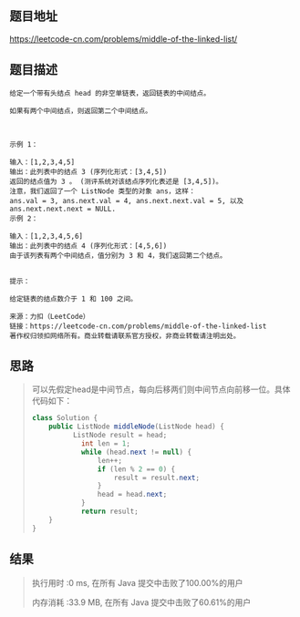 
## 题目地址
 https://leetcode-cn.com/problems/middle-of-the-linked-list/ 

## 题目描述
```
给定一个带有头结点 head 的非空单链表，返回链表的中间结点。

如果有两个中间结点，则返回第二个中间结点。

 

示例 1：

输入：[1,2,3,4,5]
输出：此列表中的结点 3 (序列化形式：[3,4,5])
返回的结点值为 3 。 (测评系统对该结点序列化表述是 [3,4,5])。
注意，我们返回了一个 ListNode 类型的对象 ans，这样：
ans.val = 3, ans.next.val = 4, ans.next.next.val = 5, 以及 ans.next.next.next = NULL.
示例 2：

输入：[1,2,3,4,5,6]
输出：此列表中的结点 4 (序列化形式：[4,5,6])
由于该列表有两个中间结点，值分别为 3 和 4，我们返回第二个结点。
 

提示：

给定链表的结点数介于 1 和 100 之间。

来源：力扣（LeetCode）
链接：https://leetcode-cn.com/problems/middle-of-the-linked-list
著作权归领扣网络所有。商业转载请联系官方授权，非商业转载请注明出处。
```

## 思路

>   可以先假定head是中间节点，每向后移两们则中间节点向前移一位。具体代码如下：
>
>   ```java
>   class Solution {
>       public ListNode middleNode(ListNode head) {
>             ListNode result = head;
>               int len = 1;
>               while (head.next != null) {
>                   len++;
>                   if (len % 2 == 0) {
>                       result = result.next;
>                   }
>                   head = head.next;
>               }
>               return result;
>       }
>   }
>   ```
>
>   

## 结果

> 执行用时 :0 ms, 在所有 Java 提交中击败了100.00%的用户
>
> 内存消耗 :33.9 MB, 在所有 Java 提交中击败了60.61%的用户
